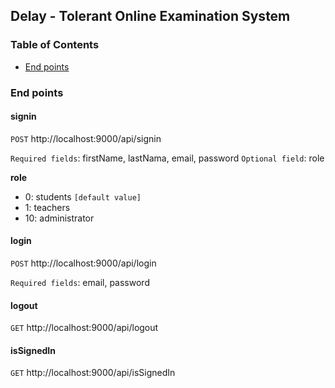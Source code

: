 ## Delay - Tolerant Online Examination System

### Table of Contents

- [End points](#Endpoints)

### <a name='Endpoints'></a>End points

#### <a name='signin'></a>signin

`POST` http://localhost:9000/api/signin

`Required fields`: firstName, lastNama, email, password
`Optional field`: role

<strong>role</strong>
- 0: students `[default value]`
- 1: teachers
- 10: administrator

#### <a name='login'></a>login

`POST` http://localhost:9000/api/login

`Required fields`: email, password

#### <a name='logout'></a>logout

`GET` http://localhost:9000/api/logout

#### <a name='isSignedIn'></a>isSignedIn

`GET` http://localhost:9000/api/isSignedIn
